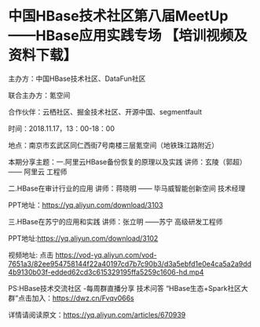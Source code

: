 # 中国HBase技术社区第八届MeetUp ——HBase应用实践专场 【培训视频及资料下载】

主办方：中国HBase技术社区、DataFun社区

联合主办方：氪空间

合作伙伴：云栖社区、掘金技术社区、开源中国、segmentfault

时间：2018.11.17，13：00-18：00

地点：南京市玄武区同仁西街7号南楼三层氪空间（地铁珠江路附近）

本期分享主题：一.阿里云HBase备份恢复的原理以及实践  讲师：玄陵（郭超）—— 阿里云 工程师

二.HBase在审计行业的应用  讲师：蒋晓明 —— 毕马威智能创新空间 技术经理           

PPT地址：https://yq.aliyun.com/download/3103

三.HBase在苏宁的应用和实践    讲师：张立明 ——苏宁 高级研发工程师 

PPT地址:https://yq.aliyun.com/download/3102

视频地址: 点击
https://vod-yq.aliyun.com/vod-7651a3/82ee954758144f22a40197cd7b7c90b3/d3a5ebfd1e0e4ca5a2a9dd4b9130b03f-edded62cd3c615329195ffa5259c1606-hd.mp4

PS:HBase技术交流社区 -每周群直播分享 技术问答 “HBase生态+Spark社区大群”点击加入：https://dwz.cn/Fvqv066s

详情请阅读原文：https://yq.aliyun.com/articles/670939
